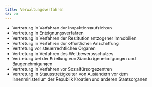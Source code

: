 ```yaml
---
title: Verwaltungsverfahren
id: 20
---
```


* Vertretung in Verfahren der Inspektionsaufsichten
* Vertretung in Enteignungsverfahren
* Vertretung in Verfahren der Restitution entzogener Immobilien
* Vertretung in Verfahren der öffentlichen Anschaffung
* Vertretung vor steuerrechtlichen Organen
* Vertretung in Verfahren des Wettbewerbsschutzes
* Vertretung bei der Erteilung von Standortgenehmigungen und Baugenehmigungen
* Vertretung in Verfahren vor Sozialfürsorgezentren
* Vertretung in Statusstreitigkeiten von Ausländern vor dem Innenministerium der Republik Kroatien und anderen Staatsorganen